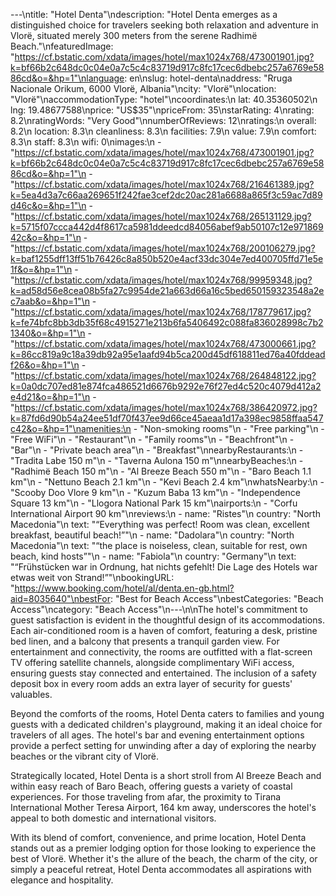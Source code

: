 ---\ntitle: "Hotel Denta"\ndescription: "Hotel Denta emerges as a distinguished choice for travelers seeking both relaxation and adventure in Vlorë, situated merely 300 meters from the serene Radhimë Beach."\nfeaturedImage: "https://cf.bstatic.com/xdata/images/hotel/max1024x768/473001901.jpg?k=bf66b2c648dc0c04e0a7c5c4c83719d917c8fc17cec6dbebc257a6769e5886cd&o=&hp=1"\nlanguage: en\nslug: hotel-denta\naddress: "Rruga Nacionale Orikum, 6000 Vlorë, Albania"\ncity: "Vlorë"\nlocation: "Vlorë"\naccommodationType: "hotel"\ncoordinates:\n  lat: 40.35360502\n  lng: 19.48677588\nprice: "US$35"\npriceFrom: 35\nstarRating: 4\nrating: 8.2\nratingWords: "Very Good"\nnumberOfReviews: 12\nratings:\n  overall: 8.2\n  location: 8.3\n  cleanliness: 8.3\n  facilities: 7.9\n  value: 7.9\n  comfort: 8.3\n  staff: 8.3\n  wifi: 0\nimages:\n  - "https://cf.bstatic.com/xdata/images/hotel/max1024x768/473001901.jpg?k=bf66b2c648dc0c04e0a7c5c4c83719d917c8fc17cec6dbebc257a6769e5886cd&o=&hp=1"\n  - "https://cf.bstatic.com/xdata/images/hotel/max1024x768/216461389.jpg?k=5ea4d3a7c66aa269651f242fae3cef2dc20ac281a6688a865f3c59ac7d89d46c&o=&hp=1"\n  - "https://cf.bstatic.com/xdata/images/hotel/max1024x768/265131129.jpg?k=5715f07ccca442d4f8617ca5981ddeedcd84056abef9ab50107c12e97186942c&o=&hp=1"\n  - "https://cf.bstatic.com/xdata/images/hotel/max1024x768/200106279.jpg?k=baf1255dff13ff51b76426c8a850b520e4acf33dc304e7ed400705ffd71e5e1f&o=&hp=1"\n  - "https://cf.bstatic.com/xdata/images/hotel/max1024x768/99959348.jpg?k=ad58d56e8cea08b5fa27c9954de21a663d66a16c5bed650159323548a2ec7aab&o=&hp=1"\n  - "https://cf.bstatic.com/xdata/images/hotel/max1024x768/178779617.jpg?k=fe74bfc8bb3db35f68c4915271e213b6fa5406492c088fa836028998c7b21340&o=&hp=1"\n  - "https://cf.bstatic.com/xdata/images/hotel/max1024x768/473000661.jpg?k=86cc819a9c18a39db92a95e1aafd94b5ca200d45df618811ed76a40fddeadf26&o=&hp=1"\n  - "https://cf.bstatic.com/xdata/images/hotel/max1024x768/264848122.jpg?k=0a0dc707ed81e874fca486521d6676b9292e76f27ed4c520c4079d412a2e4d21&o=&hp=1"\n  - "https://cf.bstatic.com/xdata/images/hotel/max1024x768/386420972.jpg?k=87fd6d90b54a24ee51df70f437ee9d66ce45aeaa1d17a398ec9858ffaa547c42&o=&hp=1"\namenities:\n  - "Non-smoking rooms"\n  - "Free parking"\n  - "Free WiFi"\n  - "Restaurant"\n  - "Family rooms"\n  - "Beachfront"\n  - "Bar"\n  - "Private beach area"\n  - "Breakfast"\nnearbyRestaurants:\n  - "Tradita Labe 150 m"\n  - "Taverna Aulona 150 m"\nnearbyBeaches:\n  - "Radhimë Beach 150 m"\n  - "Al Breeze Beach 550 m"\n  - "Baro Beach 1.1 km"\n  - "Nettuno Beach 2.1 km"\n  - "Kevi Beach 2.4 km"\nwhatsNearby:\n  - "Scooby Doo Vlore 9 km"\n  - "Kuzum Baba 13 km"\n  - "Independence Square 13 km"\n  - "Llogora National Park 15 km"\nairports:\n  - "Corfu International Airport 90 km"\nreviews:\n  - name: "Ristes"\n    country: "North Macedonia"\n    text: "“Everything was perfect! Room was clean, excellent breakfast, beautiful beach!”"\n  - name: "Dadolara"\n    country: "North Macedonia"\n    text: "“the place is noiseless, clean, suitable for rest, own beach, kind hosts”"\n  - name: "Fabiola"\n    country: "Germany"\n    text: "“Frühstücken war in Ordnung, hat nichts gefehlt! Die Lage des Hotels war etwas weit von Strand!”"\nbookingURL: "https://www.booking.com/hotel/al/denta.en-gb.html?aid=8035640"\nbestFor: "Best for Beach Access"\nbestCategories: "Beach Access"\ncategory: "Beach Access"\n---\n\nThe hotel's commitment to guest satisfaction is evident in the thoughtful design of its accommodations. Each air-conditioned room is a haven of comfort, featuring a desk, pristine bed linen, and a balcony that presents a tranquil garden view. For entertainment and connectivity, the rooms are outfitted with a flat-screen TV offering satellite channels, alongside complimentary WiFi access, ensuring guests stay connected and entertained. The inclusion of a safety deposit box in every room adds an extra layer of security for guests' valuables.

Beyond the comforts of the rooms, Hotel Denta caters to families and young guests with a dedicated children's playground, making it an ideal choice for travelers of all ages. The hotel's bar and evening entertainment options provide a perfect setting for unwinding after a day of exploring the nearby beaches or the vibrant city of Vlorë.

Strategically located, Hotel Denta is a short stroll from Al Breeze Beach and within easy reach of Baro Beach, offering guests a variety of coastal experiences. For those traveling from afar, the proximity to Tirana International Mother Teresa Airport, 164 km away, underscores the hotel's appeal to both domestic and international visitors.

With its blend of comfort, convenience, and prime location, Hotel Denta stands out as a premier lodging option for those looking to experience the best of Vlorë. Whether it's the allure of the beach, the charm of the city, or simply a peaceful retreat, Hotel Denta accommodates all aspirations with elegance and hospitality.